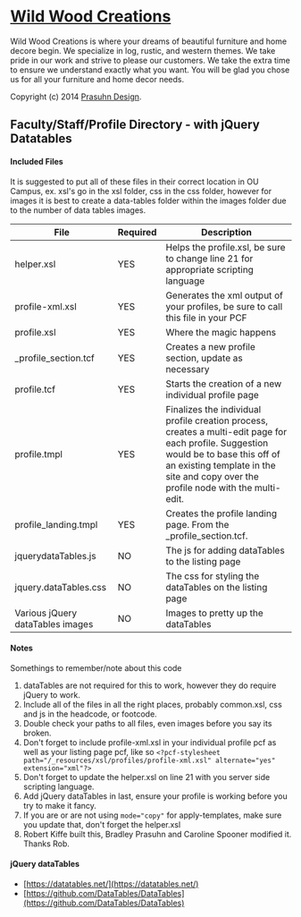 # [Wild Wood Creations](http://wildwoodcreations.biz)

Wild Wood Creations is where your dreams of beautiful furniture and home decore begin. We specialize in log, rustic, and western themes. We take pride in our work and strive to please our customers. We take the extra time to ensure we understand exactly what you want. You will be glad you chose us for all your furniture and home decor needs.


Copyright (c) 2014 [Prasuhn Design](http://prasuhndesign.com).




Faculty/Staff/Profile Directory - with jQuery Datatables
-------

#### Included Files

It is suggested to put all of these files in their correct location in OU Campus, ex. xsl's go in the xsl folder, css in the css folder, however for images it is best to create a data-tables folder within the images folder due to the number of data tables images.

File | Required | Description
---- | -------- | -----------
helper.xsl | YES | Helps the profile.xsl, be sure to change line 21 for appropriate scripting language
profile-xml.xsl | YES | Generates the xml output of your profiles, be sure to call this file in your PCF
profile.xsl | YES | Where the magic happens
_profile_section.tcf | YES | Creates a new profile section, update as necessary
profile.tcf | YES | Starts the creation of a new individual profile page
profile.tmpl | YES | Finalizes the individual profile creation process, creates a multi-edit page for each profile.  Suggestion would be to base this off of an existing template in the site and copy over the profile node with the multi-edit.
profile_landing.tmpl | YES | Creates the profile landing page. From the _profile_section.tcf.
jquerydataTables.js | NO | The js for adding dataTables to the listing page
jquery.dataTables.css | NO | The css for styling the dataTables on the listing page
Various jQuery dataTables images | NO | Images to pretty up the dataTables

#### Notes

Somethings to remember/note about this code

1. dataTables are not required for this to work, however they do require jQuery to work.
2. Include all of the files in all the right places, probably common.xsl, css and js in the headcode, or footcode.
3. Double check your paths to all files, even images before you say its broken.
4. Don't forget to include profile-xml.xsl in your individual profile pcf as well as your listing page pcf, like so ```<?pcf-stylesheet path="/_resources/xsl/profiles/profile-xml.xsl" alternate="yes" extension="xml"?>```
5. Don't forget to update the helper.xsl on line 21 with you server side scripting language.
6. Add jQuery dataTables in last, ensure your profile is working before you try to make it fancy.
7. If you are or are not using ```mode="copy"``` for apply-templates, make sure you update that, don't forget the helper.xsl
8. Robert Kiffe built this, Bradley Prasuhn and Caroline Spooner modified it. Thanks Rob.

#### jQuery dataTables

* [https://datatables.net/](https://datatables.net/)
* [https://github.com/DataTables/DataTables](https://github.com/DataTables/DataTables)

